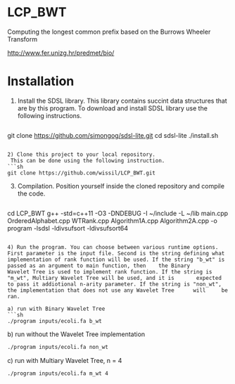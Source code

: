 # LCP_BWT
Computing the longest common prefix based on the Burrows Wheeler Transform

http://www.fer.unizg.hr/predmet/bio/


# Installation

1) Install the SDSL library. 
   This library contains succint data structures that are by this program.
   To download and install SDSL library use the following instructions.
   ```sh
  git clone https://github.com/simongog/sdsl-lite.git
  cd sdsl-lite
  ./install.sh
  ```
  
2) Clone this project to your local repository.
   This can be done using the following instruction.
  ```sh
  git clone https://github.com/wissil/LCP_BWT.git
  ```
  
3) Compilation.
   Position yourself inside the cloned repository and compile the code.
   ```sh
  cd LCP_BWT
  g++ -std=c++11 -O3 -DNDEBUG -I ~/include -L ~/lib main.cpp OrderedAlphabet.cpp WTRank.cpp Algorithm1A.cpp Algorithm2A.cpp -o program     -lsdsl -ldivsufsort -ldivsufsort64
  ```
  
4) Run the program. You can choose between various runtime options. First parameter is the input file. Second is the string defining what    implementation of rank function will be used. If the string "b_wt" is passed as an argument to main function, then    the Binary         Wavelet Tree is used to implement rank function. If the string is "m_wt", Multiary Wavelet Tree will be used, and it is       expected    to pass it addiotional n-arity parameter. If the string is "non_wt", the implementation that does not use any Wavelet Tree      will     be ran.

  a) run with Binary Wavelet Tree
  ```sh
  ./program inputs/ecoli.fa b_wt
  ```
  b) run without the Wavelet Tree implementation
   ```sh
  ./program inputs/ecoli.fa non_wt
  ```
  
  c) run with Multiary Wavelet Tree, n = 4
   ```sh
   ./program inputs/ecoli.fa m_wt 4
   ```
